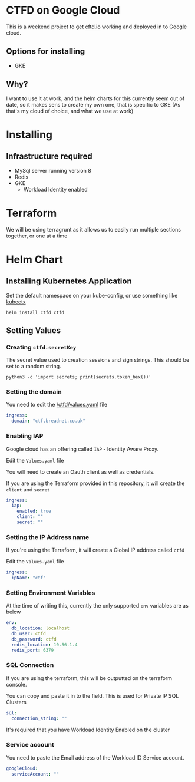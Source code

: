 # CTFD on Google Cloud

This is a weekend project to get [cftd.io](https://ctfd.io) working and deployed in to Google cloud.

## Options for installing

* GKE

## Why?

I want to use it at work, and the helm charts for this currently seem out of date, so it makes sens to create my own one,
that is specific to GKE (As that's my cloud of choice, and what we use at work)





# Installing 

## Infrastructure required

* MySql server running version 8
* Redis
* GKE
  * Workload Identity enabled

# Terraform

We will be using terragrunt as it allows us to easily run multiple sections together, or one at a time




# Helm Chart

## Installing Kubernetes Application

Set the default namespace on your kube-config, or use something like [kubectx](https://github.com/ahmetb/kubectx)

```shell
helm install ctfd ctfd
```
## Setting Values

### Creating `ctfd.secretKey`

The secret value used to creation sessions and sign strings. 
This should be set to a random string.

``` shell
python3 -c 'import secrets; print(secrets.token_hex())'
```

### Setting the domain

You need to edit the [/ctfd/values.yaml](/ctfd/values.yaml) file

```yaml
ingress:
  domain: "ctf.breadnet.co.uk"
```

### Enabling IAP

Google cloud has an offering called `IAP` - Identity Aware Proxy.

Edit the `Values.yaml` file


You will need to create an Oauth client as well as credentials.

If you are using the Terraform provided in this repository, it will create the `client` and `secret`
```yaml
ingress:
  iap:
    enabled: true
    client: ""
    secret: ""
```

### Setting the IP Address name

If you're using the Terraform, it will create a Global IP address called `ctfd` 

Edit the `Values.yaml` file 

```yaml
ingress:
  ipName: "ctf"
```

### Setting Environment Variables

At the time of writing this, currently the only supported `env` variables are as below

```yaml
env:
  db_location: localhost
  db_user: ctfd
  db_password: ctfd
  redis_location: 10.56.1.4
  redis_port: 6379
```

### SQL Connection

If you are using the terraform, this will be outputted on the terraform console.

You can copy and paste it in to the field. This is used for Private IP SQL Clusters

```yaml
sql:
  connection_string: ""
```

It's required that you have Workload Identity Enabled on the cluster

### Service account

You need to paste the Email address of the Workload ID Service account. 

```yaml
googleCloud:
  serviceAccount: ""
```

